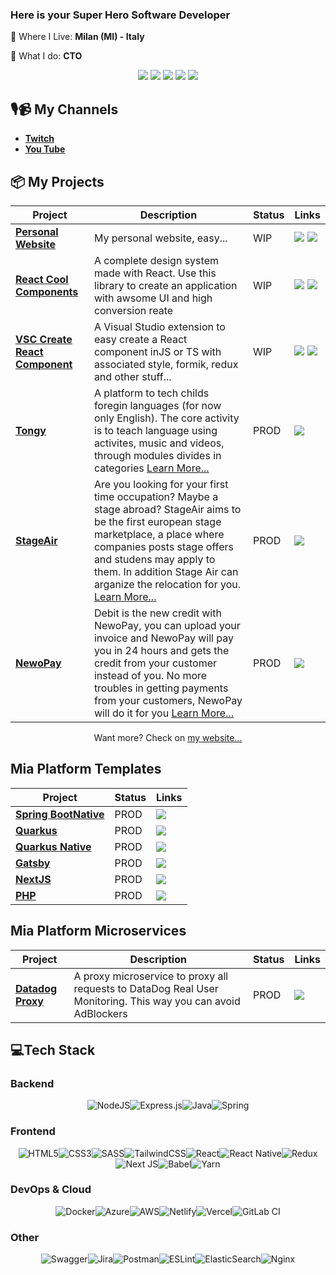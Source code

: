 ### Here is your Super Hero Software Developer
📍 Where I Live: **Milan (MI) - Italy**

🔨 What I do: **CTO**

<div align="center">

[![](https://img.shields.io/badge/-Linkedin-informational?style=for-the-badge&logo=linkedin&logoColor=white&color=2867B2)](https://linkedin.com/in/lorenzo.defrancesco)
[![](https://img.shields.io/badge/-Facebook-informational?style=for-the-badge&logo=facebook&logoColor=white&color=3b5998)](https://facebook.com/lory1990)
[![](https://img.shields.io/badge/-Instagram-informational?style=for-the-badge&logo=instagram&logoColor=white&color=C13584)](https://instagram.com/lory_1990)
[![](https://img.shields.io/badge/-Telegram-informational?style=for-the-badge&logo=telegram&logoColor=white&color=0088cc)](https://t.me/lory1990)
[![](https://img.shields.io/badge/-Dev-informational?style=for-the-badge&logo=devto&logoColor=white&color=000000)](https://dev.to/lory1990)

</div>

## 🎙️📹 My Channels
 - [**Twitch**](https://twitch.com/lory1990_dev)
 - [**You Tube**](https://www.youtube.com/c/LorenzoDeFrancesco)

## 📦 My Projects
| Project | Description  | Status | Links  | 
|--------------|---|---|---|
| [**Personal Website**](https://lory1990.github.io/) |  My personal website, easy... |  WIP | [![](https://img.shields.io/badge/-🌎-informational?style=flat&logoColor=black&color=white)](https://lory1990.github.io/) [![](https://img.shields.io/badge/--informational?style=flat&logo=github&logoColor=black&color=white)](https://github.com/Lory1990/lory1990.github.io) |
| [**React Cool Components**](https://lory1990.github.io/react-cool-components/)             |  A complete design system made with React. Use this library to create an application with awsome UI and high conversion reate  |  WIP |[![](https://img.shields.io/badge/-🌎-informational?style=flat&logoColor=black&color=white)](https://lory1990.github.io/react-cool-components/) [![](https://img.shields.io/badge/--informational?style=flat&logo=github&logoColor=black&color=white)](https://github.com/Lory1990/react-cool-components)|
| [**VSC Create React Component**](https://marketplace.visualstudio.com/items?itemName=lory1990.vsc-react-create-component)             | A Visual Studio extension to easy create a React component inJS or TS with associated style, formik, redux and other stuff...  |  WIP |[![](https://img.shields.io/badge/-🌎-informational?style=flat&logoColor=black&color=white)](https://marketplace.visualstudio.com/items?itemName=lory1990.vsc-react-create-component) [![](https://img.shields.io/badge/--informational?style=flat&logo=github&logoColor=black&color=white)](https://github.com/Lory1990/react-cool-components)   |
| [**Tongy**](https://www.tongy.it)             | A platform to tech childs foregin languages (for now only English). The core activity is to teach language using activites, music and videos, through modules divides in categories [Learn More...](https://lory1990.github.io/portfolio/tongy)  |  PROD |[![](https://img.shields.io/badge/-🌎-informational?style=flat&logoColor=black&color=white)](https://www.tongy.it)|
| [**StageAir**](https://www.stage-air.com) | Are you looking for your first time occupation? Maybe a stage abroad? StageAir aims to be the first european stage marketplace, a place where companies posts stage offers and studens may apply to them. In addition Stage Air can arganize the relocation for you.  [Learn More...](https://lory1990.github.io/portfolio/stage-air)  | PROD  |[![](https://img.shields.io/badge/-🌎-informational?style=flat&logoColor=black&color=white)](https://www.stage-air.com) |
| [**NewoPay**](https://newopay.it)             | Debit is the new credit with NewoPay, you can upload your invoice and NewoPay will pay you in 24 hours and gets the credit from your customer instead of you. No more troubles in getting payments from your customers, NewoPay will do it for you [Learn More...](https://lory1990.github.io/portfolio/newo-pay)  |  PROD |[![](https://img.shields.io/badge/-🌎-informational?style=flat&logoColor=black&color=white)](https://newopay.it) |


<div align="center">

Want more? Check on [my website...](https://lory1990.github.io/portfolio)

</div>

## Mia Platform Templates
| Project | Status | Links  | 
|---------|--------|--------|
| [**Spring BootNative**](https://github.com/Lory1990/mia-platform-spring-boot-native-template/) | PROD | [![](https://img.shields.io/badge/--informational?style=flat&logo=github&logoColor=black&color=white)](https://github.com/Lory1990/mia-platform-spring-boot-native-template/) |
| [**Quarkus**](https://github.com/Lory1990/mia-platform-quarkus-template/)             |  PROD | [![](https://img.shields.io/badge/--informational?style=flat&logo=github&logoColor=black&color=white)](https://github.com/Lory1990/mia-platform-quarkus-template/) |
| [**Quarkus Native**](https://github.com/Lory1990/mia-platform-quarkus-native-template/)            |  PROD | [![](https://img.shields.io/badge/--informational?style=flat&logo=github&logoColor=black&color=white)](https://github.com/Lory1990/mia-platform-quarkus-native-template/) |
| [**Gatsby**](https://github.com/Lory1990/mia-platform-gatsby-template/)               |  PROD | [![](https://img.shields.io/badge/--informational?style=flat&logo=github&logoColor=black&color=white)](https://github.com/Lory1990/mia-platform-gatsby-template/) |
| [**NextJS**](https://github.com/Lory1990/mia-platform-nextjs-template/)          |     PROD | [![](https://img.shields.io/badge/--informational?style=flat&logo=github&logoColor=black&color=white)](https://github.com/Lory1990/mia-platform-nextjs-template/) |
| [**PHP**](https://github.com/Lory1990/mia-platform-php-template/)             |    PROD | [![](https://img.shields.io/badge/--informational?style=flat&logo=github&logoColor=black&color=white)](https://github.com/Lory1990/mia-platform-php-template/) |

## Mia Platform Microservices
| Project | Description  | Status | Links  | 
|--------------|---|---|---|
| [**Datadog Proxy**](https://github.com/lory1990/mia-platform-quarkus-template/)             |  A proxy microservice to proxy all requests to DataDog Real User Monitoring. This way you can avoid AdBlockers  |  PROD | [![](https://img.shields.io/badge/--informational?style=flat&logo=github&logoColor=black&color=white)](https://github.com/Lory1990/mia-platform-datadog-proxy) |

## 💻Tech Stack
### Backend

<div align="center">

![NodeJS](https://img.shields.io/badge/node.js-6DA55F?style=for-the-badge&logo=node.js&logoColor=white)![Express.js](https://img.shields.io/badge/express.js-%23404d59.svg?style=for-the-badge&logo=express&logoColor=%2361DAFB)![Java](https://img.shields.io/badge/java-%23ED8B00.svg?style=for-the-badge&logo=java&logoColor=white)![Spring](https://img.shields.io/badge/spring-%236DB33F.svg?style=for-the-badge&logo=spring&logoColor=white)

</div>

### Frontend

<div align="center">

![HTML5](https://img.shields.io/badge/html5-%23E34F26.svg?style=for-the-badge&logo=html5&logoColor=white)![CSS3](https://img.shields.io/badge/css3-%231572B6.svg?style=for-the-badge&logo=css3&logoColor=white)![SASS](https://img.shields.io/badge/SASS-hotpink.svg?style=for-the-badge&logo=SASS&logoColor=white)![TailwindCSS](https://img.shields.io/badge/tailwindcss-%2338B2AC.svg?style=for-the-badge&logo=tailwind-css&logoColor=white)![React](https://img.shields.io/badge/react-%2320232a.svg?style=for-the-badge&logo=react&logoColor=%2361DAFB)![React Native](https://img.shields.io/badge/react_native-%2320232a.svg?style=for-the-badge&logo=react&logoColor=%2361DAFB)![Redux](https://img.shields.io/badge/redux-%23593d88.svg?style=for-the-badge&logo=redux&logoColor=white)![Next JS](https://img.shields.io/badge/Next-black?style=for-the-badge&logo=next.js&logoColor=white)![Babel](https://img.shields.io/badge/Babel-F9DC3e?style=for-the-badge&logo=babel&logoColor=black)![Yarn](https://img.shields.io/badge/yarn-%232C8EBB.svg?style=for-the-badge&logo=yarn&logoColor=white)

</div>

### DevOps & Cloud

<div align="center">

![Docker](https://img.shields.io/badge/docker-%230db7ed.svg?style=for-the-badge&logo=docker&logoColor=white)![Azure](https://img.shields.io/badge/azure-%230072C6.svg?style=for-the-badge&logo=azure-devops&logoColor=white)![AWS](https://img.shields.io/badge/AWS-%23FF9900.svg?style=for-the-badge&logo=amazon-aws&logoColor=white)![Netlify](https://img.shields.io/badge/netlify-%23000000.svg?style=for-the-badge&logo=netlify&logoColor=#00C7B7)![Vercel](https://img.shields.io/badge/vercel-%23000000.svg?style=for-the-badge&logo=vercel&logoColor=white)![GitLab CI](https://img.shields.io/badge/GitLabCI-%23181717.svg?style=for-the-badge&logo=gitlab&logoColor=white)

</div>

### Other
<div align="center">

![Swagger](https://img.shields.io/badge/-Swagger-%23Clojure?style=for-the-badge&logo=swagger&logoColor=white)![Jira](https://img.shields.io/badge/jira-%230A0FFF.svg?style=for-the-badge&logo=jira&logoColor=white)![Postman](https://img.shields.io/badge/Postman-FF6C37?style=for-the-badge&logo=postman&logoColor=white)![ESLint](https://img.shields.io/badge/ESLint-4B3263?style=for-the-badge&logo=eslint&logoColor=white)![ElasticSearch](https://img.shields.io/badge/-ElasticSearch-005571?style=for-the-badge&logo=elasticsearch)![Nginx](https://img.shields.io/badge/nginx-%23009639.svg?style=for-the-badge&logo=nginx&logoColor=white)

</div>
